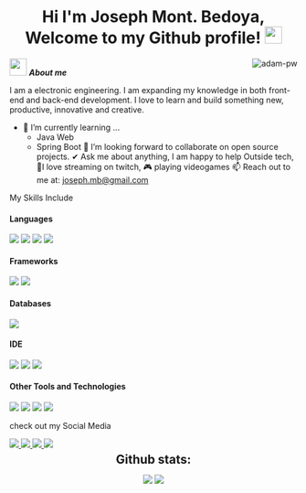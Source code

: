 <h1 align="center"> Hi I'm Joseph Mont. Bedoya, Welcome to my Github profile! <img src="https://github.com/abdoachhoubi/abdoachhoubi/blob/main/gifs/Hi.gif" width="30"></h1>


<img align="right" src="https://github.com/Adam-pw/Adam-pw/blob/main/animation_500_kxa883sd.gif" alt="adam-pw" />

<img src="https://media.giphy.com/media/ObNTw8Uzwy6KQ/giphy.gif" width="30px">&nbsp;***About me***

I am a electronic  engineering. I am expanding my knowledge in both front-end and back-end development. I love to learn and build something new, productive, innovative and creative.
- 🌱 I’m currently learning ...
  - Java Web
  - Spring Boot
👯 I’m looking forward to collaborate on open source projects.
✔ Ask me about anything, I am happy to help
Outside tech, 💜I love streaming on twitch, 🎮 playing videogames
📫 Reach out to me at: joseph.mb@gmail.com

My Skills Include

<h4> Languages </h4>
<span> 
  <img src="https://img.shields.io/badge/HTML5-E34F26?style=for-the-badge&logo=html5&logoColor=white">
  <img src="https://img.shields.io/badge/CSS3-1572B6?style=for-the-badge&logo=css3&logoColor=white">
  <img src="https://img.shields.io/badge/python-3670A0?style=for-the-badge&logo=python&logoColor=ffdd54">
  <img src="https://img.shields.io/badge/Java-ED8B00?style=for-the-badge&logo=java&logoColor=white">


</span>

<h4> Frameworks </h4>
<span>
  <img src="https://img.shields.io/badge/Bootstrap-563D7C?style=for-the-badge&logo=bootstrap&logoColor=white">
  <img src="https://img.shields.io/badge/spring-%236DB33F.svg?style=for-the-badge&logo=spring&logoColor=white">
</span>

<h4> Databases </h4>
<span>
  <img src="https://img.shields.io/badge/MySQL-00000F?style=for-the-badge&logo=mysql&logoColor=white">
</span>

<h4> IDE </h4>
<span>
<img src="https://img.shields.io/badge/Android_Studio-3DDC84?style=for-the-badge&logo=android-studio&logoColor=white">
<img src="https://img.shields.io/badge/Visual_Studio_Code-0078D4?style=for-the-badge&logo=visual%20studio%20code&logoColor=white">
<img src="https://img.shields.io/badge/NetBeansIDE-1B6AC6.svg?style=for-the-badge&logo=apache-netbeans-ide&logoColor=white">


<h4> Other Tools and Technologies </h4>
<span>
  <img src="https://img.shields.io/badge/Git-F05032?style=for-the-badge&logo=git&logoColor=white">
  <img src="https://img.shields.io/badge/Xampp-F37623?style=for-the-badge&logo=xampp&logoColor=white">
  <img src="https://img.shields.io/badge/Postman-FF6C37?style=for-the-badge&logo=postman&logoColor=white">
  <img src="https://img.shields.io/badge/github%20pages-121013?style=for-the-badge&logo=github&logoColor=white">



</span>

check out my Social Media

<a href="https://www.instagram.com/seph1331">
  <img src="https://img.shields.io/badge/Instagram-%23E4405F.svg?style=for-the-badge&logo=Instagram&logoColor=white">
<a/>

<a href="https://www.twitch.tv/seph1331">
  <img src="https://img.shields.io/badge/Twitch-%239146FF.svg?style=for-the-badge&logo=Twitch&logoColor=white">
<a/>

<a href="https://www.linkedin.com/in/josephmbedoya/">
  <img src="https://img.shields.io/badge/linkedin-%230077B5.svg?style=for-the-badge&logo=linkedin&logoColor=white">
<a/>

<a href="https://www.youtube.com/@seph-proyectos">
  <img src="https://img.shields.io/badge/YouTube-%23FF0000.svg?style=for-the-badge&logo=YouTube&logoColor=white">
<a/>

<div align="center">
<h2 align="center" style="margin: 5px 10px;">Github stats:</h2> 

[![](https://github-readme-stats.vercel.app/api?username=Josephmbedoya&show_icons=true&theme=tokyonight&hide_border=true&locale=en)](https://github.com/Josephmbedoya)
[![](https://github-readme-streak-stats.herokuapp.com/?user=Josephmbedoya&theme=material-palenight)](https://github.com/Josephmbedoya)
</div>



